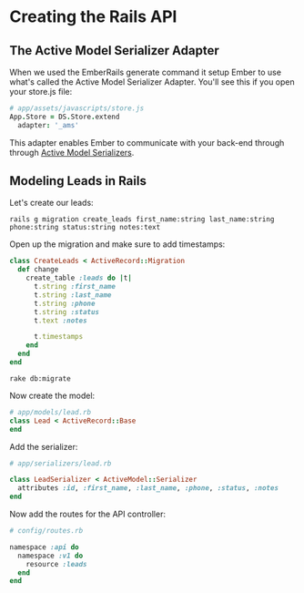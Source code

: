 # Creating the Rails API

## The Active Model Serializer Adapter

When we used the EmberRails generate command it setup Ember to use what's called the Active Model Serializer Adapter. You'll see this if you open your store.js file:

```coffee
# app/assets/javascripts/store.js
App.Store = DS.Store.extend
  adapter: '_ams'
```

This adapter enables Ember to communicate with your back-end through through [Active Model Serializers](https://github.com/rails-api/active_model_serializers).

## Modeling Leads in Rails

Let's create our leads:

```shell
rails g migration create_leads first_name:string last_name:string phone:string status:string notes:text
```

Open up the migration and make sure to add timestamps:

```ruby
class CreateLeads < ActiveRecord::Migration
  def change
    create_table :leads do |t|
      t.string :first_name
      t.string :last_name
      t.string :phone
      t.string :status
      t.text :notes

      t.timestamps
    end
  end
end
```

```shell
rake db:migrate
```

Now create the model:

```ruby
# app/models/lead.rb
class Lead < ActiveRecord::Base
end
```

Add the serializer:

```ruby
# app/serializers/lead.rb

class LeadSerializer < ActiveModel::Serializer
  attributes :id, :first_name, :last_name, :phone, :status, :notes
end
```

Now add the routes for the API controller:

```ruby
# config/routes.rb

namespace :api do
  namespace :v1 do
    resource :leads
  end
end
```

